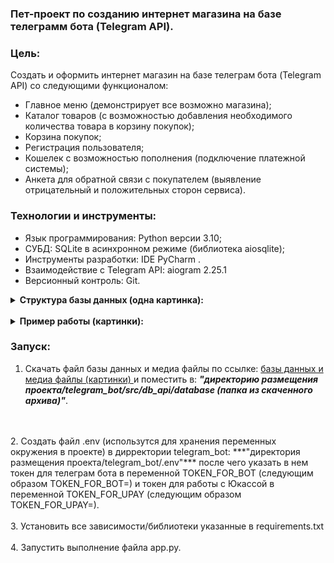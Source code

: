### Пет-проект по созданию интернет магазина на базе телеграмм бота (Telegram API).

### Цель:
Создать и оформить интернет магазин на базе телеграм бота (Telegram API) со следующими функционалом:
- Главное меню (демонстрирует все возможно магазина);
- Каталог товаров (с возможностью добавления необходимого количества товара в корзину покупок);
- Корзина покупок;
- Регистрация пользователя;
- Кошелек с возможностью пополнения (подключение платежной системы);
- Анкета для обратной связи с покупателем (выявление отрицательный и положительных сторон сервиса).

### Технологии и инструменты:
- Язык программирования: Python версии 3.10; 
- СУБД: SQLite в асинхронном режиме (библиотека aiosqlite);
- Инструменты разработки: IDE PyCharm .
- Взаимодействие с Telegram API: aiogram 2.25.1 
- Версионный контроль: Git.

<details><summary><strong>Структура базы данных (одна картинка):</strong></summary>

![database_structure](/pictures/database_structure.jpg "database_structure") 

</details>

<br>

<details><summary><strong>Пример работы (картинки):</strong></summary>

#### Каталог продуктов и главное меню:

![catalog](/pictures/p1.jpg "catalog") 

#### Сообщение выдаваемое при нажатии кнопки "Купить":

![shopping](/pictures/p2.jpg "shopping")

#### Корзина покупок:

![cart](/pictures/p3.jpg "cart") 

</details>

### Запуск:

1. Скачать файл базы данных и медиа файлы по ссылке: 
<a href="https://disk.yandex.ru/d/Xz-cKaaGy1NzIw"> базы данных и медиа файлы (картинки) </a>
и поместить в: ***"директорию размещения проекта/telegram_bot/src/db_api/database
(папка из скаченного архива)"***.
<br>
<br>
2. Создать файл .env (использутся для хранения переменных окружения 
в проекте) в дирректории telegram_bot: ***"директория размещения 
проекта/telegram_bot/.env"*** после чего указать в нем токен для телеграм 
бота в переменной TOKEN_FOR_BOT (следующим образом TOKEN_FOR_BOT=) и 
токен для работы с Юкассой в переменной TOKEN_FOR_UPAY 
(следующим образом TOKEN_FOR_UPAY=).
<br>
<br>
3. Установить все зависимости/библиотеки указанные в requirements.txt 
<br>
<br>
4. Запустить выполнение файла app.py.
